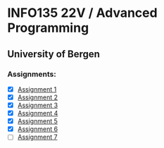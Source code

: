 # INFO135 22V / Advanced Programming
## University of Bergen

### Assignments:  

- [x] [Assignment 1](https://github.com/EwyBoy/INFO135/blob/master/1/assignment_1.py)  
- [x] [Assignment 2](https://github.com/EwyBoy/INFO135/blob/master/2/assignment_2.py)  
- [x] [Assignment 3](https://github.com/EwyBoy/INFO135/blob/master/3/assignment_3.py)  
- [x] [Assignment 4](https://github.com/EwyBoy/INFO135/blob/master/4/assignment_4.py)  
- [x] [Assignment 5](https://github.com/EwyBoy/INFO135/blob/master/5/assignment_5.py)  
- [x] [Assignment 6](https://github.com/EwyBoy/INFO135/blob/master/6/assignment_6.py)  
- [ ] [Assignment 7](https://github.com/EwyBoy/INFO135/blob/master/7/assignment_7.py)  
